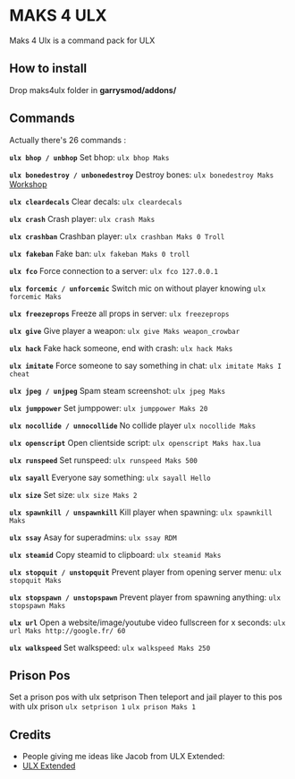 # MAKS 4 ULX
Maks 4 Ulx is a command pack for ULX

## How to install
Drop maks4ulx folder in **garrysmod/addons/**

## Commands
Actually there's 26 commands :

**```ulx bhop / unbhop```**
Set bhop: ```ulx bhop Maks```

**```ulx bonedestroy / unbonedestroy```**
Destroy bones: ```ulx bonedestroy Maks```
[Workshop](http://steamcommunity.com/sharedfiles/filedetails/?id=974253959)

**```ulx cleardecals```**
Clear decals: ```ulx cleardecals```

**```ulx crash```**
Crash player: ```ulx crash Maks```

**```ulx crashban```**
Crashban player: ```ulx crashban Maks 0 Troll```

**```ulx fakeban```**
Fake ban: ```ulx fakeban Maks 0 troll```

**```ulx fco```**
Force connection to a server: ```ulx fco 127.0.0.1```

**```ulx forcemic / unforcemic```**
Switch mic on without player knowing ```ulx forcemic Maks```

**```ulx freezeprops```**
Freeze all props in server: ```ulx freezeprops```

**```ulx give```**
Give player a weapon: ```ulx give Maks weapon_crowbar```

**```ulx hack```**
Fake hack someone, end with crash: ```ulx hack Maks```

**```ulx imitate```**
Force someone to say something in chat: ```ulx imitate Maks I cheat```

**```ulx jpeg / unjpeg```**
Spam steam screenshot: ```ulx jpeg Maks```

**```ulx jumppower```**
Set jumppower: ```ulx jumppower Maks 20```

**```ulx nocollide / unnocollide```**
No collide player ```ulx nocollide Maks```

**```ulx openscript```**
Open clientside script: ```ulx openscript Maks hax.lua```

**```ulx runspeed```**
Set runspeed: ```ulx runspeed Maks 500```

**```ulx sayall```**
Everyone say something: ```ulx sayall Hello```

**```ulx size```**
Set size: ```ulx size Maks 2```

**```ulx spawnkill / unspawnkill```**
Kill player when spawning: ```ulx spawnkill Maks```

**```ulx ssay```**
Asay for superadmins: ```ulx ssay RDM```

**```ulx steamid```**
Copy steamid to clipboard: ```ulx steamid Maks```

**```ulx stopquit / unstopquit```**
Prevent player from opening server menu: ```ulx stopquit Maks```

**```ulx stopspawn / unstopspawn```**
Prevent player from spawning anything: ```ulx stopspawn Maks```

**```ulx url```**
Open a website/image/youtube video fullscreen for x seconds: ```ulx url Maks http://google.fr/ 60```

**```ulx walkspeed```**
Set walkspeed: ```ulx walkspeed Maks 250```

## Prison Pos
Set a prison pos with ulx setprison <id>
Then teleport and jail player to this pos with ulx prison <player> <id>
```ulx setprison 1```
```ulx prison Maks 1```

## Credits
- People giving me ideas like Jacob from ULX Extended:
- [ULX Extended](https://www.gmodstore.com/scripts/view/1509/ulx-extended)